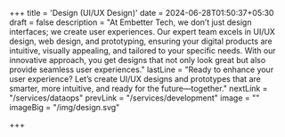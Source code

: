 +++
title = 'Design (UI/UX Design)'
date = 2024-06-28T01:50:37+05:30
draft = false
description = "At Embetter Tech, we don’t just design interfaces; we create user experiences. Our expert team excels in UI/UX design, web design, and prototyping, ensuring your digital products are intuitive, visually appealing, and tailored to your specific needs. With our innovative approach, you get designs that not only look great but also provide seamless user experiences."
lastLine = "Ready to enhance your user experience? Let’s create UI/UX designs and prototypes that are smarter, more intuitive, and ready for the future—together."
nextLink = "/services/dataops"
prevLink = "/services/development"
image =  ""
imageBig = "/img/design.svg"

+++
